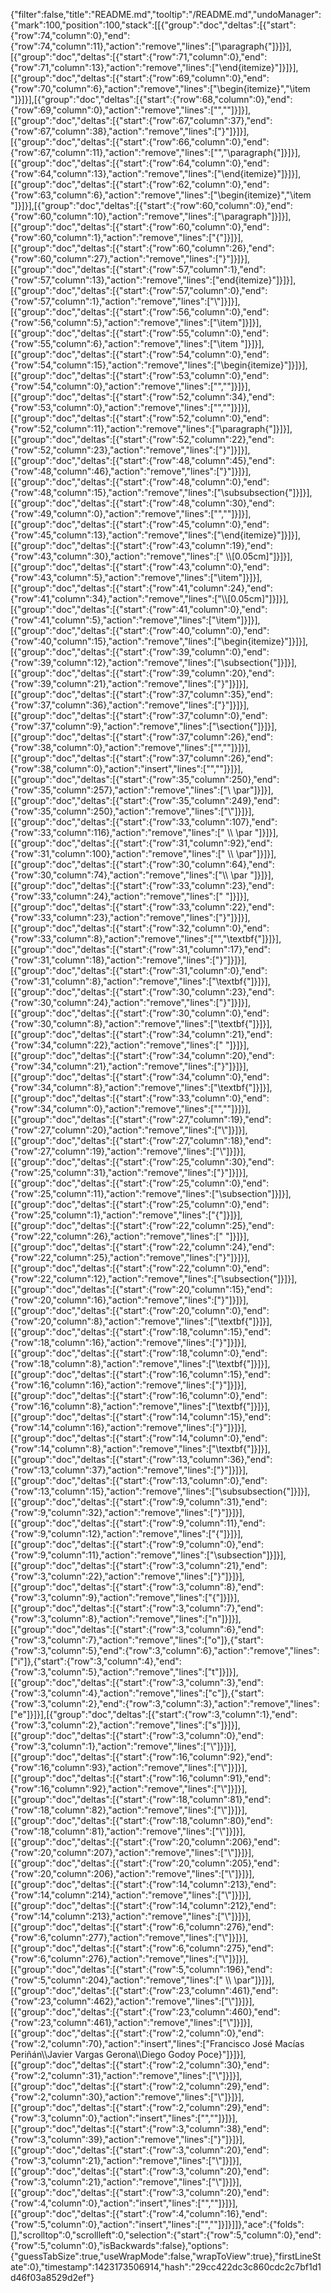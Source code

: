 {"filter":false,"title":"README.md","tooltip":"/README.md","undoManager":{"mark":100,"position":100,"stack":[[{"group":"doc","deltas":[{"start":{"row":74,"column":0},"end":{"row":74,"column":11},"action":"remove","lines":["\\paragraph{"]}]}],[{"group":"doc","deltas":[{"start":{"row":71,"column":0},"end":{"row":71,"column":13},"action":"remove","lines":["\\end{itemize}"]}]}],[{"group":"doc","deltas":[{"start":{"row":69,"column":0},"end":{"row":70,"column":6},"action":"remove","lines":["\\begin{itemize}","\\item "]}]}],[{"group":"doc","deltas":[{"start":{"row":68,"column":0},"end":{"row":69,"column":0},"action":"remove","lines":["",""]}]}],[{"group":"doc","deltas":[{"start":{"row":67,"column":37},"end":{"row":67,"column":38},"action":"remove","lines":["}"]}]}],[{"group":"doc","deltas":[{"start":{"row":66,"column":0},"end":{"row":67,"column":11},"action":"remove","lines":["","\\paragraph{"]}]}],[{"group":"doc","deltas":[{"start":{"row":64,"column":0},"end":{"row":64,"column":13},"action":"remove","lines":["\\end{itemize}"]}]}],[{"group":"doc","deltas":[{"start":{"row":62,"column":0},"end":{"row":63,"column":6},"action":"remove","lines":["\\begin{itemize}","\\item "]}]}],[{"group":"doc","deltas":[{"start":{"row":60,"column":0},"end":{"row":60,"column":10},"action":"remove","lines":["\\paragraph"]}]}],[{"group":"doc","deltas":[{"start":{"row":60,"column":0},"end":{"row":60,"column":1},"action":"remove","lines":["{"]}]}],[{"group":"doc","deltas":[{"start":{"row":60,"column":26},"end":{"row":60,"column":27},"action":"remove","lines":["}"]}]}],[{"group":"doc","deltas":[{"start":{"row":57,"column":1},"end":{"row":57,"column":13},"action":"remove","lines":["end{itemize}"]}]}],[{"group":"doc","deltas":[{"start":{"row":57,"column":0},"end":{"row":57,"column":1},"action":"remove","lines":["\\"]}]}],[{"group":"doc","deltas":[{"start":{"row":56,"column":0},"end":{"row":56,"column":5},"action":"remove","lines":["\\item"]}]}],[{"group":"doc","deltas":[{"start":{"row":55,"column":0},"end":{"row":55,"column":6},"action":"remove","lines":["\\item "]}]}],[{"group":"doc","deltas":[{"start":{"row":54,"column":0},"end":{"row":54,"column":15},"action":"remove","lines":["\\begin{itemize}"]}]}],[{"group":"doc","deltas":[{"start":{"row":53,"column":0},"end":{"row":54,"column":0},"action":"remove","lines":["",""]}]}],[{"group":"doc","deltas":[{"start":{"row":52,"column":34},"end":{"row":53,"column":0},"action":"remove","lines":["",""]}]}],[{"group":"doc","deltas":[{"start":{"row":52,"column":0},"end":{"row":52,"column":11},"action":"remove","lines":["\\paragraph{"]}]}],[{"group":"doc","deltas":[{"start":{"row":52,"column":22},"end":{"row":52,"column":23},"action":"remove","lines":["}"]}]}],[{"group":"doc","deltas":[{"start":{"row":48,"column":45},"end":{"row":48,"column":46},"action":"remove","lines":["}"]}]}],[{"group":"doc","deltas":[{"start":{"row":48,"column":0},"end":{"row":48,"column":15},"action":"remove","lines":["\\subsubsection{"]}]}],[{"group":"doc","deltas":[{"start":{"row":48,"column":30},"end":{"row":49,"column":0},"action":"remove","lines":["",""]}]}],[{"group":"doc","deltas":[{"start":{"row":45,"column":0},"end":{"row":45,"column":13},"action":"remove","lines":["\\end{itemize}"]}]}],[{"group":"doc","deltas":[{"start":{"row":43,"column":19},"end":{"row":43,"column":30},"action":"remove","lines":[" \\\\[0.05cm]"]}]}],[{"group":"doc","deltas":[{"start":{"row":43,"column":0},"end":{"row":43,"column":5},"action":"remove","lines":["\\item"]}]}],[{"group":"doc","deltas":[{"start":{"row":41,"column":24},"end":{"row":41,"column":34},"action":"remove","lines":["\\\\[0.05cm]"]}]}],[{"group":"doc","deltas":[{"start":{"row":41,"column":0},"end":{"row":41,"column":5},"action":"remove","lines":["\\item"]}]}],[{"group":"doc","deltas":[{"start":{"row":40,"column":0},"end":{"row":40,"column":15},"action":"remove","lines":["\\begin{itemize}"]}]}],[{"group":"doc","deltas":[{"start":{"row":39,"column":0},"end":{"row":39,"column":12},"action":"remove","lines":["\\subsection{"]}]}],[{"group":"doc","deltas":[{"start":{"row":39,"column":20},"end":{"row":39,"column":21},"action":"remove","lines":["}"]}]}],[{"group":"doc","deltas":[{"start":{"row":37,"column":35},"end":{"row":37,"column":36},"action":"remove","lines":["}"]}]}],[{"group":"doc","deltas":[{"start":{"row":37,"column":0},"end":{"row":37,"column":9},"action":"remove","lines":["\\section{"]}]}],[{"group":"doc","deltas":[{"start":{"row":37,"column":26},"end":{"row":38,"column":0},"action":"remove","lines":["",""]}]}],[{"group":"doc","deltas":[{"start":{"row":37,"column":26},"end":{"row":38,"column":0},"action":"insert","lines":["",""]}]}],[{"group":"doc","deltas":[{"start":{"row":35,"column":250},"end":{"row":35,"column":257},"action":"remove","lines":["\\  \\par"]}]}],[{"group":"doc","deltas":[{"start":{"row":35,"column":249},"end":{"row":35,"column":250},"action":"remove","lines":["\\"]}]}],[{"group":"doc","deltas":[{"start":{"row":33,"column":107},"end":{"row":33,"column":116},"action":"remove","lines":[" \\\\ \\par "]}]}],[{"group":"doc","deltas":[{"start":{"row":31,"column":92},"end":{"row":31,"column":100},"action":"remove","lines":[" \\\\ \\par"]}]}],[{"group":"doc","deltas":[{"start":{"row":30,"column":64},"end":{"row":30,"column":74},"action":"remove","lines":["\\\\ \\par   "]}]}],[{"group":"doc","deltas":[{"start":{"row":33,"column":23},"end":{"row":33,"column":24},"action":"remove","lines":[" "]}]}],[{"group":"doc","deltas":[{"start":{"row":33,"column":22},"end":{"row":33,"column":23},"action":"remove","lines":["}"]}]}],[{"group":"doc","deltas":[{"start":{"row":32,"column":0},"end":{"row":33,"column":8},"action":"remove","lines":["","\\textbf{"]}]}],[{"group":"doc","deltas":[{"start":{"row":31,"column":17},"end":{"row":31,"column":18},"action":"remove","lines":["}"]}]}],[{"group":"doc","deltas":[{"start":{"row":31,"column":0},"end":{"row":31,"column":8},"action":"remove","lines":["\\textbf{"]}]}],[{"group":"doc","deltas":[{"start":{"row":30,"column":23},"end":{"row":30,"column":24},"action":"remove","lines":["}"]}]}],[{"group":"doc","deltas":[{"start":{"row":30,"column":0},"end":{"row":30,"column":8},"action":"remove","lines":["\\textbf{"]}]}],[{"group":"doc","deltas":[{"start":{"row":34,"column":21},"end":{"row":34,"column":22},"action":"remove","lines":[" "]}]}],[{"group":"doc","deltas":[{"start":{"row":34,"column":20},"end":{"row":34,"column":21},"action":"remove","lines":["}"]}]}],[{"group":"doc","deltas":[{"start":{"row":34,"column":0},"end":{"row":34,"column":8},"action":"remove","lines":["\\textbf{"]}]}],[{"group":"doc","deltas":[{"start":{"row":33,"column":0},"end":{"row":34,"column":0},"action":"remove","lines":["",""]}]}],[{"group":"doc","deltas":[{"start":{"row":27,"column":19},"end":{"row":27,"column":20},"action":"remove","lines":["\\"]}]}],[{"group":"doc","deltas":[{"start":{"row":27,"column":18},"end":{"row":27,"column":19},"action":"remove","lines":["\\"]}]}],[{"group":"doc","deltas":[{"start":{"row":25,"column":30},"end":{"row":25,"column":31},"action":"remove","lines":["}"]}]}],[{"group":"doc","deltas":[{"start":{"row":25,"column":0},"end":{"row":25,"column":11},"action":"remove","lines":["\\subsection"]}]}],[{"group":"doc","deltas":[{"start":{"row":25,"column":0},"end":{"row":25,"column":1},"action":"remove","lines":["{"]}]}],[{"group":"doc","deltas":[{"start":{"row":22,"column":25},"end":{"row":22,"column":26},"action":"remove","lines":[" "]}]}],[{"group":"doc","deltas":[{"start":{"row":22,"column":24},"end":{"row":22,"column":25},"action":"remove","lines":["}"]}]}],[{"group":"doc","deltas":[{"start":{"row":22,"column":0},"end":{"row":22,"column":12},"action":"remove","lines":["\\subsection{"]}]}],[{"group":"doc","deltas":[{"start":{"row":20,"column":15},"end":{"row":20,"column":16},"action":"remove","lines":["}"]}]}],[{"group":"doc","deltas":[{"start":{"row":20,"column":0},"end":{"row":20,"column":8},"action":"remove","lines":["\\textbf{"]}]}],[{"group":"doc","deltas":[{"start":{"row":18,"column":15},"end":{"row":18,"column":16},"action":"remove","lines":["}"]}]}],[{"group":"doc","deltas":[{"start":{"row":18,"column":0},"end":{"row":18,"column":8},"action":"remove","lines":["\\textbf{"]}]}],[{"group":"doc","deltas":[{"start":{"row":16,"column":15},"end":{"row":16,"column":16},"action":"remove","lines":["}"]}]}],[{"group":"doc","deltas":[{"start":{"row":16,"column":0},"end":{"row":16,"column":8},"action":"remove","lines":["\\textbf{"]}]}],[{"group":"doc","deltas":[{"start":{"row":14,"column":15},"end":{"row":14,"column":16},"action":"remove","lines":["}"]}]}],[{"group":"doc","deltas":[{"start":{"row":14,"column":0},"end":{"row":14,"column":8},"action":"remove","lines":["\\textbf{"]}]}],[{"group":"doc","deltas":[{"start":{"row":13,"column":36},"end":{"row":13,"column":37},"action":"remove","lines":["}"]}]}],[{"group":"doc","deltas":[{"start":{"row":13,"column":0},"end":{"row":13,"column":15},"action":"remove","lines":["\\subsubsection{"]}]}],[{"group":"doc","deltas":[{"start":{"row":9,"column":31},"end":{"row":9,"column":32},"action":"remove","lines":["}"]}]}],[{"group":"doc","deltas":[{"start":{"row":9,"column":11},"end":{"row":9,"column":12},"action":"remove","lines":["{"]}]}],[{"group":"doc","deltas":[{"start":{"row":9,"column":0},"end":{"row":9,"column":11},"action":"remove","lines":["\\subsection"]}]}],[{"group":"doc","deltas":[{"start":{"row":3,"column":21},"end":{"row":3,"column":22},"action":"remove","lines":["}"]}]}],[{"group":"doc","deltas":[{"start":{"row":3,"column":8},"end":{"row":3,"column":9},"action":"remove","lines":["{"]}]}],[{"group":"doc","deltas":[{"start":{"row":3,"column":7},"end":{"row":3,"column":8},"action":"remove","lines":["n"]}]}],[{"group":"doc","deltas":[{"start":{"row":3,"column":6},"end":{"row":3,"column":7},"action":"remove","lines":["o"]},{"start":{"row":3,"column":5},"end":{"row":3,"column":6},"action":"remove","lines":["i"]},{"start":{"row":3,"column":4},"end":{"row":3,"column":5},"action":"remove","lines":["t"]}]}],[{"group":"doc","deltas":[{"start":{"row":3,"column":3},"end":{"row":3,"column":4},"action":"remove","lines":["c"]},{"start":{"row":3,"column":2},"end":{"row":3,"column":3},"action":"remove","lines":["e"]}]}],[{"group":"doc","deltas":[{"start":{"row":3,"column":1},"end":{"row":3,"column":2},"action":"remove","lines":["s"]}]}],[{"group":"doc","deltas":[{"start":{"row":3,"column":0},"end":{"row":3,"column":1},"action":"remove","lines":["\\"]}]}],[{"group":"doc","deltas":[{"start":{"row":16,"column":92},"end":{"row":16,"column":93},"action":"remove","lines":["\\"]}]}],[{"group":"doc","deltas":[{"start":{"row":16,"column":91},"end":{"row":16,"column":92},"action":"remove","lines":["\\"]}]}],[{"group":"doc","deltas":[{"start":{"row":18,"column":81},"end":{"row":18,"column":82},"action":"remove","lines":["\\"]}]}],[{"group":"doc","deltas":[{"start":{"row":18,"column":80},"end":{"row":18,"column":81},"action":"remove","lines":["\\"]}]}],[{"group":"doc","deltas":[{"start":{"row":20,"column":206},"end":{"row":20,"column":207},"action":"remove","lines":["\\"]}]}],[{"group":"doc","deltas":[{"start":{"row":20,"column":205},"end":{"row":20,"column":206},"action":"remove","lines":["\\"]}]}],[{"group":"doc","deltas":[{"start":{"row":14,"column":213},"end":{"row":14,"column":214},"action":"remove","lines":["\\"]}]}],[{"group":"doc","deltas":[{"start":{"row":14,"column":212},"end":{"row":14,"column":213},"action":"remove","lines":["\\"]}]}],[{"group":"doc","deltas":[{"start":{"row":6,"column":276},"end":{"row":6,"column":277},"action":"remove","lines":["\\"]}]}],[{"group":"doc","deltas":[{"start":{"row":6,"column":275},"end":{"row":6,"column":276},"action":"remove","lines":["\\"]}]}],[{"group":"doc","deltas":[{"start":{"row":5,"column":196},"end":{"row":5,"column":204},"action":"remove","lines":[" \\\\ \\par"]}]}],[{"group":"doc","deltas":[{"start":{"row":23,"column":461},"end":{"row":23,"column":462},"action":"remove","lines":["\\"]}]}],[{"group":"doc","deltas":[{"start":{"row":23,"column":460},"end":{"row":23,"column":461},"action":"remove","lines":["\\"]}]}],[{"group":"doc","deltas":[{"start":{"row":2,"column":0},"end":{"row":2,"column":70},"action":"insert","lines":["Francisco José Macías Periñán\\\\Javier Vargas Gerona\\\\Diego Godoy Poce}"]}]}],[{"group":"doc","deltas":[{"start":{"row":2,"column":30},"end":{"row":2,"column":31},"action":"remove","lines":["\\"]}]}],[{"group":"doc","deltas":[{"start":{"row":2,"column":29},"end":{"row":2,"column":30},"action":"remove","lines":["\\"]}]}],[{"group":"doc","deltas":[{"start":{"row":2,"column":29},"end":{"row":3,"column":0},"action":"insert","lines":["",""]}]}],[{"group":"doc","deltas":[{"start":{"row":3,"column":38},"end":{"row":3,"column":39},"action":"remove","lines":["}"]}]}],[{"group":"doc","deltas":[{"start":{"row":3,"column":20},"end":{"row":3,"column":21},"action":"remove","lines":["\\"]}]}],[{"group":"doc","deltas":[{"start":{"row":3,"column":20},"end":{"row":3,"column":21},"action":"remove","lines":["\\"]}]}],[{"group":"doc","deltas":[{"start":{"row":3,"column":20},"end":{"row":4,"column":0},"action":"insert","lines":["",""]}]}],[{"group":"doc","deltas":[{"start":{"row":4,"column":16},"end":{"row":5,"column":0},"action":"insert","lines":["",""]}]}]]},"ace":{"folds":[],"scrolltop":0,"scrollleft":0,"selection":{"start":{"row":5,"column":0},"end":{"row":5,"column":0},"isBackwards":false},"options":{"guessTabSize":true,"useWrapMode":false,"wrapToView":true},"firstLineState":0},"timestamp":1423173506914,"hash":"29cc422dc3c860cdc2c7bf1d1d46f03a8529d2ef"}